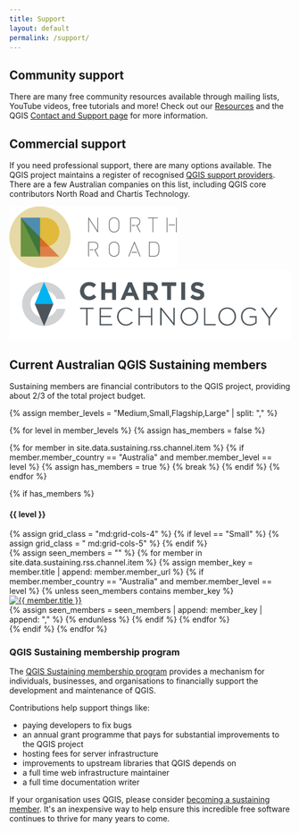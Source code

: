 ```yaml
---
title: Support
layout: default
permalink: /support/
---
```


<div>
  <h2>Community support</h2>
  <p>There are many free community resources available through mailing lists, YouTube videos, free tutorials and more! Check out our <a href="../resources">Resources</a> and the QGIS <a href="https://qgis.org/resources/support/" target="_blank">Contact and Support page</a> for more information.</p>

  <h2>Commercial support</h2>
  <p>If you need professional support, there are many options available. The QGIS project maintains a register of recognised <a href="https://qgis.org/resources/support/commercial-support/" target="_blank">QGIS support providers</a>. There are a few Australian companies on this list, including QGIS core contributors North Road and Chartis Technology.</p>

  <div class="inline-images">
    <a href="https://north-road.com/" target="_blank"><img class="centered-image w-25" src="/assets/img/support/logo_org_northroad.png" alt="NorthRoad logo"/></a>
    <a href="https://chartistechnology.com/" target="_blank"><img class="centered-image w-25" src="/assets/img/support/logo_org_chartis.png" alt="Chartis logo"/></a>
  <div>


  <h2>Current Australian QGIS Sustaining members</h2>
  <p>Sustaining members are financial contributors to the QGIS project, providing about 2/3 of the total project budget.</p>

{% assign member_levels = "Medium,Small,Flagship,Large" | split: "," %}

{% for level in member_levels %}
  {% assign has_members = false %}

  {% for member in site.data.sustaining.rss.channel.item %}
    {% if member.member_country == "Australia" and member.member_level == level %}
      {% assign has_members = true %}
      {% break %}
    {% endif %}
  {% endfor %}

  {% if has_members %}
    <div class="icon-group mb-8">
      <h4>{{ level }}</h4>
      {% assign grid_class = "md:grid-cols-4" %}
      {% if level == "Small" %}
        {% assign grid_class = " md:grid-cols-5" %}
      {% endif %}
      <div class="grid grid-cols-2 sm:grid-cols-3 {{ grid_class }}">
        {% assign seen_members = "" %}
        {% for member in site.data.sustaining.rss.channel.item %}
          {% assign member_key = member.title | append: member.member_url %}
          {% if member.member_country == "Australia" and member.member_level == level %}
            {% unless seen_members contains member_key %}
              <div class="sustaining-members">
                <a href="{{ member.member_url }}" target="_blank">
                  <img src="{{ member.image_url }}" alt="{{ member.title }}">
                </a>
              </div>
              {% assign seen_members = seen_members | append: member_key | append: "," %}
            {% endunless %}
          {% endif %}
        {% endfor %}
      </div>
    </div>
  {% endif %}
{% endfor %}


  <h3>QGIS Sustaining membership program</h3>
  <div class="mb-8">
      <p>
        The <a href="https://qgis.org/funding/membership" target="_blank">QGIS Sustaining membership program</a> provides a mechanism for individuals, businesses, and organisations to financially support the development and maintenance of QGIS.
      </p>
    <div>Contributions help support things like:
      <ul>
        <li>paying developers to fix bugs</li>
        <li>an annual grant programme that pays for substantial improvements to the QGIS project</li>
        <li>hosting fees for server infrastructure</li>
        <li>improvements to upstream libraries that QGIS depends on</li>
        <li>a full time web infrastructure maintainer</li>
        <li>a full time documentation writer</li>
      </ul>
    </div>
    <p>If your organisation uses QGIS, please consider <a href="https://qgis.org/funding/membership/#how-become-a-sustaining-member" target="_blank">becoming a sustaining member</a>. It's an inexpensive way to help ensure this incredible free software continues to thrive for many years to come.</p>
  </div>



</div>
